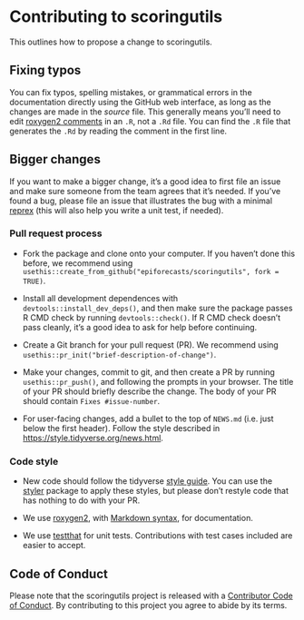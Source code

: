 # Contributing to scoringutils

This outlines how to propose a change to scoringutils.

## Fixing typos

You can fix typos, spelling mistakes, or grammatical errors in the
documentation directly using the GitHub web interface, as long as the
changes are made in the *source* file. This generally means you’ll need
to edit [roxygen2
comments](https://roxygen2.r-lib.org/articles/roxygen2.html) in an `.R`,
not a `.Rd` file. You can find the `.R` file that generates the `.Rd` by
reading the comment in the first line.

## Bigger changes

If you want to make a bigger change, it’s a good idea to first file an
issue and make sure someone from the team agrees that it’s needed. If
you’ve found a bug, please file an issue that illustrates the bug with a
minimal [reprex](https://www.tidyverse.org/help/#reprex) (this will also
help you write a unit test, if needed).

### Pull request process

- Fork the package and clone onto your computer. If you haven’t done
  this before, we recommend using
  `usethis::create_from_github("epiforecasts/scoringutils", fork = TRUE)`.

- Install all development dependences with
  `devtools::install_dev_deps()`, and then make sure the package passes
  R CMD check by running `devtools::check()`. If R CMD check doesn’t
  pass cleanly, it’s a good idea to ask for help before continuing.

- Create a Git branch for your pull request (PR). We recommend using
  `usethis::pr_init("brief-description-of-change")`.

- Make your changes, commit to git, and then create a PR by running
  `usethis::pr_push()`, and following the prompts in your browser. The
  title of your PR should briefly describe the change. The body of your
  PR should contain `Fixes #issue-number`.

- For user-facing changes, add a bullet to the top of `NEWS.md`
  (i.e. just below the first header). Follow the style described in
  <https://style.tidyverse.org/news.html>.

### Code style

- New code should follow the tidyverse [style
  guide](https://style.tidyverse.org). You can use the
  [styler](https://CRAN.R-project.org/package=styler) package to apply
  these styles, but please don’t restyle code that has nothing to do
  with your PR.

- We use [roxygen2](https://cran.r-project.org/package=roxygen2), with
  [Markdown
  syntax](https://cran.r-project.org/web/packages/roxygen2/vignettes/rd-formatting.html),
  for documentation.

- We use [testthat](https://cran.r-project.org/package=testthat) for
  unit tests. Contributions with test cases included are easier to
  accept.

## Code of Conduct

Please note that the scoringutils project is released with a
[Contributor Code of
Conduct](https://epiforecasts.io/scoringutils/dev/CODE_OF_CONDUCT.md).
By contributing to this project you agree to abide by its terms.
